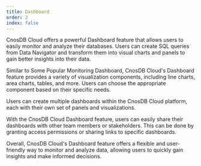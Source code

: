 ```yaml
---
title: Dashboard
order: 2
index: false
---
```


CnosDB Cloud offers a powerful Dashboard feature that allows users to easily monitor and analyze their databases. Users can create SQL queries from Data Navigator and transform them into visual charts and panels to gain better insights into their data.

Similar to Some Popular Monitoring Dashboard, CnosDB Cloud's Dashboard feature provides a variety of visualization components, including line charts, area charts, tables, and more. Users can choose the appropriate component based on their specific needs.

Users can create multiple dashboards within the CnosDB Cloud platform, each with their own set of panels and visualizations.

With the CnosDB Cloud Dashboard feature, users can easily share their dashboards with other team members or stakeholders. This can be done by granting access permissions or sharing links to specific dashboards.

Overall, CnosDB Cloud's Dashboard feature offers a flexible and user-friendly way to monitor and analyze data, allowing users to quickly gain insights and make informed decisions.